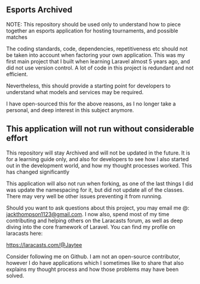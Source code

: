 ## Esports Archived

NOTE: This repository should be used only to understand how to piece together an esports application for hosting tournaments, and possible matches

The coding standards, code, dependencies, repetitiveness etc should not be taken into account when factoring your own application. This was my first
main project that I built when learning Laravel almost 5 years ago, and did not use version control. A lot of code in this project is redundant and not efficient.

Nevertheless, this should provide a starting point for developers to understand what models and services may be required.

I have open-sourced this for the above reasons, as I no longer take a personal, and deep interest in this subject anymore.

## This application will not run without considerable effort

This repository will stay Archived and will not be updated in the future. It is for a learning guide only, and also for developers
to see how I also started out in the development world, and how my thought processes worked. This has changed significantly

This application will also not run when forking, as one of the last things I did was update the namespacing for it, but did not update
all of the classes. There may very well be other issues preventing it from running.

Should you want to ask questions about this project, you may email me @: jackthompson1123@gmail.com. I now also, spend most of my time
contributing and helping others on the Laracasts forum, as well as deep diving into the core framework of Laravel. You can find my profile on laracasts here:

https://laracasts.com/@Jaytee

Consider following me on Github. I am not an open-source contributor, however I do have applications which I sometimes like to share
that also explains my thought process and how those problems may have been solved.
